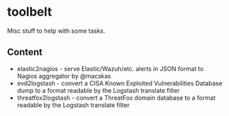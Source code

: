 # toolbelt

Misc stuff to help with some tasks.

## Content
 - elastic2nagios - serve Elastic/Wazuh/etc. alerts in JSON format to Nagios aggregator by @macskas
 - evd2logstash - convert a CISA Known Exploited Vulnerabilities Database dump to a format readable by the Logstash translate filter
 - threatfox2logstash - convert a ThreatFox domain database to a format readable by the Logstash translate filter
